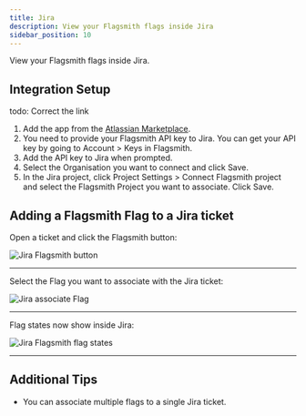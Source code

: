 ```yaml
---
title: Jira
description: View your Flagsmith flags inside Jira
sidebar_position: 10
---
```


View your Flagsmith flags inside Jira.

## Integration Setup

todo: Correct the link

1. Add the app from the
   [Atlassian Marketplace](https://developer.atlassian.com/console/install/3fd8c838-2ced-45a5-8807-0401ec45a096?signature=5f47a1c11336d3ecd75054fbd534d808e5b22dd98afe47ceacee5ea6918426bc19bb2c2f7e740f2fed79d1d96b5b1fd007a088a684e85681fada20617e227083&product=jira).
2. You need to provide your Flagsmith API key to Jira. You can get your API key by going to Account > Keys in Flagsmith.
3. Add the API key to Jira when prompted.
4. Select the Organisation you want to connect and click Save.
5. In the Jira project, click Project Settings > Connect Flagsmith project and select the Flagsmith Project you want to
   associate. Click Save.

## Adding a Flagsmith Flag to a Jira ticket

Open a ticket and click the Flagsmith button:

![Jira Flagsmith button](/img/integrations/jira/select-flagsmith.png)

---

Select the Flag you want to associate with the Jira ticket:

![Jira associate Flag](/img/integrations/jira/associate-flag.png)

---

Flag states now show inside Jira:

![Jira Flagsmith flag states](/img/integrations/jira/flag-states.png)

---

## Additional Tips

- You can associate multiple flags to a single Jira ticket.
